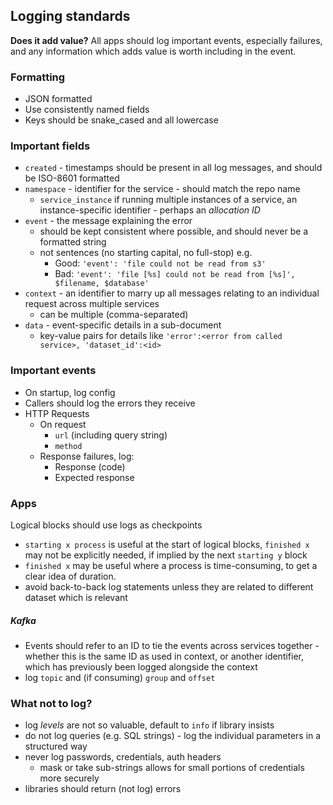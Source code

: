 ## Logging standards

**Does it add value?**
All apps should log important events, especially failures, and any information
which adds value is worth including in the event.

### Formatting

- JSON formatted
- Use consistently named fields
- Keys should be snake_cased and all lowercase

### Important fields

- `created` - timestamps should be present in all log messages, and should be ISO-8601 formatted
- `namespace` - identifier for the service - should match the repo name
  - `service_instance` if running multiple instances of a service, an instance-specific identifier - perhaps an *allocation ID*
- `event` - the message explaining the error
  - should be kept consistent where possible, and should never be a formatted string
  - not sentences (no starting capital, no full-stop) e.g.
    - Good: `'event': 'file could not be read from s3'`
    - Bad: `'event': 'file [%s] could not be read from [%s]', $filename, $database'`
- `context` - an identifier to marry up all messages relating to an individual request across multiple services
  - can be multiple (comma-separated)
- `data` - event-specific details in a sub-document
  - key-value pairs for details like `'error':<error from called service>, 'dataset_id':<id>`

### Important events

- On startup, log config
- Callers should log the errors they receive
- HTTP Requests
    - On request
        - `url` (including query string)
        - `method`
    - Response failures, log:
        - Response (code)
        - Expected response

### Apps

Logical blocks should use logs as checkpoints
- `starting x process` is useful at the start of logical blocks, `finished x` may not be explicitly needed, if implied by the next `starting y` block
 - `finished x` may be useful where a process is time-consuming, to get a clear idea of duration.
- avoid back-to-back log statements unless they are related to different dataset which is relevant

##### Kafka

- Events should refer to an ID to tie the events across services together - whether this is the same ID as used in context, or another identifier, which has previously been logged alongside the context
- log `topic` and (if consuming) `group` and `offset`

### What not to log?

- log *levels* are not so valuable, default to `info` if library insists
- do not log queries (e.g. SQL strings) - log the individual parameters in a structured way
- never log passwords, credentials, auth headers
  - mask or take sub-strings allows for small portions of credentials more securely
- libraries should return (not log) errors

